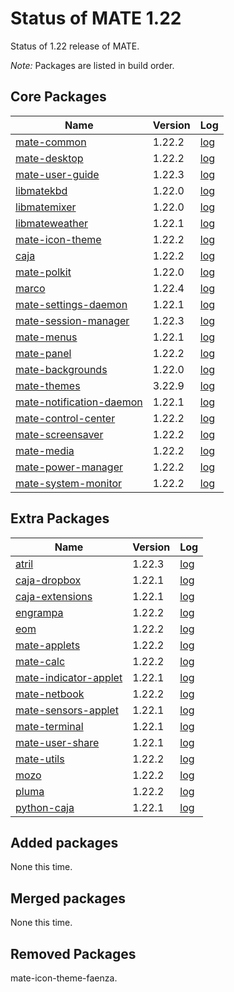 # Status of MATE 1.22

Status of 1.22 release of MATE.

_Note:_ Packages are listed in build order.

## Core Packages

Name|Version|Log
---|---|---
[mate-common](https://github.com/mate-desktop/mate-common) |  1.22.2 | [log](https://git.mate-desktop.org/mate-common/log/)
[mate-desktop](https://github.com/mate-desktop/mate-desktop) |  1.22.2 | [log](https://git.mate-desktop.org/mate-desktop/log/)
[mate-user-guide](https://github.com/mate-desktop/mate-user-guide) |  1.22.3 | [log](https://git.mate-desktop.org/mate-user-guide/log/)
[libmatekbd](https://github.com/mate-desktop/libmatekbd) |  1.22.0 | [log](https://git.mate-desktop.org/libmatekbd/log/)
[libmatemixer](https://github.com/mate-desktop/libmatemixer) |  1.22.0 | [log](https://git.mate-desktop.org/libmatemixer/log/)
[libmateweather](https://github.com/mate-desktop/libmateweather) |  1.22.1 | [log](https://git.mate-desktop.org/libmateweather/log/)
[mate-icon-theme](https://github.com/mate-desktop/mate-icon-theme) |  1.22.2 | [log](https://git.mate-desktop.org/mate-icon-theme/log/)
[caja](https://github.com/mate-desktop/caja) |  1.22.2 |  [log](https://git.mate-desktop.org/caja/log/)
[mate-polkit](https://github.com/mate-desktop/mate-polkit) |  1.22.0 | [log](https://git.mate-desktop.org/mate-polkit/log/)
[marco](https://github.com/mate-desktop/marco) |  1.22.4 |  [log](https://git.mate-desktop.org/marco/log/)
[mate-settings-daemon](https://github.com/mate-desktop/mate-settings-daemon) |  1.22.1 | [log](https://git.mate-desktop.org/mate-settings-daemon/log/)
[mate-session-manager](https://github.com/mate-desktop/mate-session-manager) |  1.22.3 | [log](https://git.mate-desktop.org/mate-session-manager/log/)
[mate-menus](https://github.com/mate-desktop/mate-menus) |  1.22.1 | [log](https://git.mate-desktop.org/mate-menus/log/)
[mate-panel](https://github.com/mate-desktop/mate-panel) |  1.22.2 | [log](https://git.mate-desktop.org/mate-panel/log/)
[mate-backgrounds](https://github.com/mate-desktop/mate-backgrounds) |  1.22.0 | [log](https://git.mate-desktop.org/mate-backgrounds/log/)
[mate-themes](https://github.com/mate-desktop/mate-themes) |  3.22.9 | [log](https://git.mate-desktop.org/mate-themes/log/)
[mate-notification-daemon](https://github.com/mate-desktop/mate-notification-daemon) |  1.22.1 | [log](https://git.mate-desktop.org/mate-notification-daemon/log/)
[mate-control-center](https://github.com/mate-desktop/mate-control-center) |  1.22.2 | [log](https://git.mate-desktop.org/mate-control-center/log/)
[mate-screensaver](https://github.com/mate-desktop/mate-screensaver) |  1.22.2 | [log](https://git.mate-desktop.org/mate-screensaver/log/)
[mate-media](https://github.com/mate-desktop/mate-media) |  1.22.2 | [log](https://git.mate-desktop.org/mate-media/log/)
[mate-power-manager](https://github.com/mate-desktop/mate-power-manager) |  1.22.2 | [log](https://git.mate-desktop.org/mate-power-manager/log/)
[mate-system-monitor](https://github.com/mate-desktop/mate-system-monitor) |  1.22.2 | [log](https://git.mate-desktop.org/mate-system-monitor/log/)

## Extra Packages

Name|Version|Log
---|---|---
[atril](https://github.com/mate-desktop/atril) |  1.22.3 |  [log](https://git.mate-desktop.org/atril/log/)
[caja-dropbox](https://github.com/mate-desktop/caja-dropbox) |  1.22.1 | [log](https://git.mate-desktop.org/caja-dropbox/log/)
[caja-extensions](https://github.com/mate-desktop/caja-extensions) |  1.22.1 | [log](https://git.mate-desktop.org/caja-extensions/log/)
[engrampa](https://github.com/mate-desktop/engrampa) |  1.22.2 |  [log](https://git.mate-desktop.org/engrampa/log/)
[eom](https://github.com/mate-desktop/eom) |  1.22.2 |  [log](https://git.mate-desktop.org/eom/log/)
[mate-applets](https://github.com/mate-desktop/mate-applets) |  1.22.2 | [log](https://git.mate-desktop.org/mate-applets/log/)
[mate-calc](https://github.com/mate-desktop/mate-calc) |  1.22.2 | [log](https://git.mate-desktop.org/mate-calc/log/)
[mate-indicator-applet](https://github.com/mate-desktop/mate-indicator-applet) |  1.22.1 | [log](https://git.mate-desktop.org/mate-indicator-applet/log/)
[mate-netbook](https://github.com/mate-desktop/mate-netbook) |  1.22.2 | [log](https://git.mate-desktop.org/mate-netbook/log/)
[mate-sensors-applet](https://github.com/mate-desktop/mate-sensors-applet) |  1.22.1 | [log](https://git.mate-desktop.org/mate-sensors-applet/log/)
[mate-terminal](https://github.com/mate-desktop/mate-terminal) |  1.22.1 | [log](https://git.mate-desktop.org/mate-terminal/log/)
[mate-user-share](https://github.com/mate-desktop/mate-user-share) |  1.22.1 | [log](https://git.mate-desktop.org/mate-user-share/log/)
[mate-utils](https://github.com/mate-desktop/mate-utils) |  1.22.2 | [log](https://git.mate-desktop.org/mate-utils/log/)
[mozo](https://github.com/mate-desktop/mozo) |  1.22.2 |  [log](https://git.mate-desktop.org/mozo/log/)
[pluma](https://github.com/mate-desktop/pluma) |  1.22.2 |  [log](https://git.mate-desktop.org/pluma/log/)
[python-caja](https://github.com/mate-desktop/python-caja) |  1.22.1 | [log](https://git.mate-desktop.org/python-caja/log/)

## Added packages

None this time.

## Merged packages

None this time.

## Removed Packages

mate-icon-theme-faenza.


